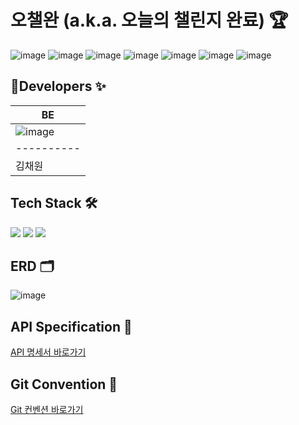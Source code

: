 # 오챌완 (a.k.a. 오늘의 챌린지 완료) 🏆
![image](https://github.com/poten001/Ochaelwan-Server/assets/113420297/fb99164f-2a7c-4003-baba-6cba1750c822)
![image](https://github.com/poten001/Ochaelwan-Server/assets/113420297/04e81830-faec-4d60-b9ae-0336af2c8172)
![image](https://github.com/poten001/Ochaelwan-Server/assets/113420297/b64aeca7-9906-43bf-8de1-fc4ed5d8544e)
![image](https://github.com/poten001/Ochaelwan-Server/assets/113420297/8e4cb002-a394-4095-95b6-b10478d0db3d)
![image](https://github.com/poten001/Ochaelwan-Server/assets/113420297/63008156-a429-4196-912a-59fb82d01b30)
![image](https://github.com/poten001/Ochaelwan-Server/assets/113420297/6a8f69bf-bc68-4aa8-8169-1928a7da4a2e)
![image](https://github.com/poten001/Ochaelwan-Server/assets/113420297/42049837-1269-476a-87de-967220dfee3d)



## Developers ✨
| BE |
|----------|
|![image](https://github.com/poten001/Ochaelwan-Server/assets/113420297/3a80f59c-18bb-407d-b2ea-45de9570aa3d)|
|----------|
| 김채원 |


## Tech Stack 🛠️
<div>
  <img src="https://img.shields.io/badge/springboot-6DB33F?style=for-the-badge&logo=springboot&logoColor=white">
  <img src="https://img.shields.io/badge/springsecurity-6DB33F?style=for-the-badge&logo=springsecurity&logoColor=white">
  <img src="https://img.shields.io/badge/mysql-4479A1?style=for-the-badge&logo=mysql&logoColor=white">
</div>


## ERD 🗂️
![image](https://github.com/poten001/Ochaelwan-Server/assets/113420297/e5601de5-9cd7-4043-b14a-e9f5280d8021)


## API Specification :memo:
[API 명세서 바로가기](https://documenter.getpostman.com/view/32808461/2sA35EaNWv) <br>


## Git Convention 🔗
[Git 컨벤션 바로가기](https://www.notion.so/e1701d54e79340caa4e45a38e3267973) <br>
